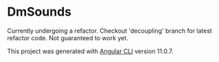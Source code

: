 # DmSounds

Currently undergoing a refactor. Checkout 'decoupling' branch for latest refactor code. Not guaranteed to work yet.

This project was generated with [Angular CLI](https://github.com/angular/angular-cli) version 11.0.7.
